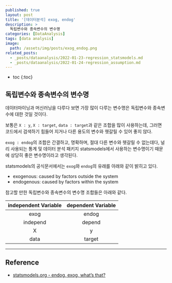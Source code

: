 ```yaml
---
published: true
layout: post
title: '[데이터분석] exog, endog'
description: >
  독립변수와 종속변수의 변수명
categories: [DataAnalysis]
tags: [data analysis]
image:
  path: /assets/img/posts/exog_endog.png
related_posts:
  - _posts/dataanalysis/2022-01-23-regression_statsmodels.md
  - _posts/dataanalysis/2022-01-24-regression_assumption.md
---
```

* toc
{:toc}

## 독립변수와 종속변수의 변수명

데이터마이닝과 머신러닝을 다루다 보면 가장 많이 다루는 변수명은 독립변수와 종속변수에 대한 것일 것이다.  

보통은 `X : y`, `X : target`, `data : target`과 같은 조합을 많이 사용하는데, 그러면 코드에서 검색하기 힘들어 지거나 다른 용도의 변수와 헷갈릴 수 있어 좋지 않다.  

`exog : endog`의 조합은 간결하고, 명확하며, 절대 다른 변수와 헷갈릴 수 없는데다, 널리 사용되는 통계 및 데이터 분석 패키지 statsmodels에서 사용하는 변수명이기 때문에 상당히 좋은 변수명이라고 생각된다.  

statsmodels의 공식문서에서는 `exog`와 `endog`의 유래를 아래와 같이 밝히고 있다.  

- exogenous: caused by factors outside the system
- endogenous: caused by factors within the system

참고할 만한 독립변수와 종속변수의 변수명 조합들은 아래와 같다.  

|independent Variable|dependent Variable|
|:-:|:-:|
|exog|endog|
|independ|depend|
|X|y|
|data|target|

---
## Reference
- [statsmodels.org - endog, exog, what’s that?](https://www.statsmodels.org/stable/endog_exog.html)
